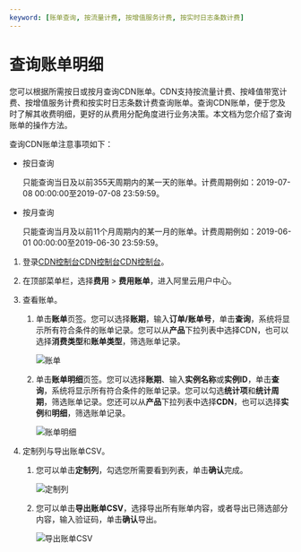 ```yaml
---
keyword: [账单查询, 按流量计费, 按增值服务计费, 按实时日志条数计费]
---
```


# 查询账单明细

您可以根据所需按日或按月查询CDN账单。CDN支持按流量计费、按峰值带宽计费、按增值服务计费和按实时日志条数计费查询账单。查询CDN账单，便于您及时了解其收费明细，更好的从费用分配角度进行业务决策。本文档为您介绍了查询账单的操作方法。

查询CDN账单注意事项如下：

-   按日查询

    只能查询当日及以前355天周期内的某一天的账单。计费周期例如：2019-07-08 00:00:00至2019-07-08 23:59:59。

-   按月查询

    只能查询当月及以前11个月周期内的某一月的账单。计费周期例如：2019-06-01 00:00:00至2019-06-30 23:59:59。


1.  登录[CDN控制台](https://cdn.console.aliyun.com)[CDN控制台](https://cdn.console.aliyun.com)[CDN控制台](https://partners-intl.aliyun.com/login-required#cdn)。

2.  在顶部菜单栏，选择**费用** \> **费用账单**，进入阿里云用户中心。

3.  查看账单。

    1.  单击**账单**页签。您可以选择**账期**，输入**订单/账单号**，单击**查询**，系统将显示所有符合条件的账单记录。您可以从**产品**下拉列表中选择CDN，也可以选择**消费类型**和**账单类型**，筛选账单记录。

        ![账单](https://static-aliyun-doc.oss-accelerate.aliyuncs.com/assets/img/zh-CN/9539885161/p246535.png)

    2.  单击**账单明细**页签。您可以选择**账期**、输入**实例名称**或**实例ID**，单击**查询**，系统将显示所有符合条件的账单记录。您可以勾选**统计项**和**统计周期**，筛选账单记录。您还可以从**产品**下拉列表中选择**CDN**，也可以选择**实例**和**明细**，筛选账单记录。

        ![账单明细](https://static-aliyun-doc.oss-accelerate.aliyuncs.com/assets/img/zh-CN/9539885161/p246537.png)

4.  定制列与导出账单CSV。

    1.  您可以单击**定制列**，勾选您所需要看到列表，单击**确认**完成。

        ![定制列](https://static-aliyun-doc.oss-accelerate.aliyuncs.com/assets/img/zh-CN/9539885161/p246538.png)

    1.  您可以单击**导出账单CSV**，选择导出所有账单内容，或者导出已筛选部分内容，输入验证码，单击**确认**导出。

        ![导出账单CSV](https://static-aliyun-doc.oss-accelerate.aliyuncs.com/assets/img/zh-CN/9539885161/p246539.png)


